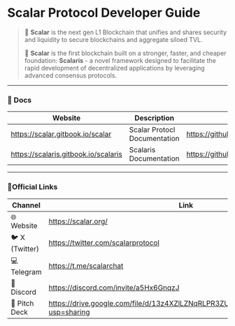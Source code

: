 # Scalar Protocol Developer Guide

>🚀 **Scalar** is the next gen L1 Blockchain that unifies and shares security and liquidity to secure blockchains and aggregate siloed TVL.
>
>🚀 **Scalar** is the first blockchain built on a stronger, faster, and cheaper foundation: **Scalaris** -  a novel framework designed to facilitate the rapid development of decentralized applications by leveraging advanced consensus protocols.
> 
---
### 📝 Docs
| Website                              | Description                  | Repo                                  |
|--------------------------------------|------------------------------|---------------------------------------|
| https://scalar.gitbook.io/scalar     | Scalar Protocl Documentation | https://github.com/scalarorg/scalar   |
| https://scalaris.gitbook.io/scalaris | Scalaris Documentation       | https://github.com/scalarorg/scalaris |

---
### 📘Official Links
| Channel       | Link                                                                               |
|---------------|------------------------------------------------------------------------------------|
| 🌐 Website     | https://scalar.org/                                                                |
| 🐦 X (Twitter) | https://twitter.com/scalarprotocol                                                 |
| 💻 Telegram    | https://t.me/scalarchat                                                            |
| 📱 Discord     | https://discord.com/invite/a5Hx6GnqzJ                                              |
| 📑 Pitch Deck  | https://drive.google.com/file/d/13z4XZlLZNqRLPR3ZUgKmWvEC0DFLC7UH/view?usp=sharing |

